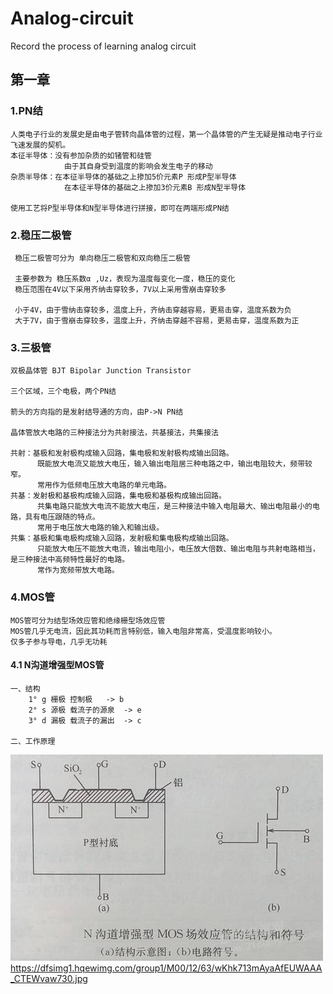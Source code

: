 # Analog-circuit
Record the process of learning analog circuit
## 第一章
### 1.PN结
    人类电子行业的发展史是由电子管转向晶体管的过程，第一个晶体管的产生无疑是推动电子行业飞速发展的契机。
    本征半导体：没有参加杂质的如锗管和硅管
                由于其自身受到温度的影响会发生电子的移动
    杂质半导体：在本征半导体的基础之上掺加5价元素P 形成P型半导体
                在本征半导体的基础之上掺加3价元素B 形成N型半导体
    
    使用工艺将P型半导体和N型半导体进行拼接，即可在两端形成PN结
    
 ### 2.稳压二极管
 
     稳压二极管可分为 单向稳压二极管和双向稳压二极管
     
     主要参数为 稳压系数α ,Uz，表现为温度每变化一度，稳压的变化
     稳压范围在4V以下采用齐纳击穿较多，7V以上采用雪崩击穿较多
     
     小于4V，由于雪纳击穿较多，温度上升，齐纳击穿越容易，更易击穿，温度系数为负
     大于7V，由于雪崩击穿较多，温度上升，齐纳击穿越不容易，更易击穿，温度系数为正
    
 
 ### 3.三极管
 
 
    双极晶体管 BJT Bipolar Junction Transistor
    
    三个区域，三个电极，两个PN结
    
    箭头的方向指的是发射结导通的方向，由P->N PN结
    
    晶体管放大电路的三种接法分为共射接法，共基接法，共集接法
    
    共射：基极和发射极构成输入回路，集电极和发射极构成输出回路。
          既能放大电流又能放大电压，输入输出电阻居三种电路之中，输出电阻较大，频带较窄。
          常用作为低频电压放大电路的单元电路。
    共基：发射极和基极构成输入回路，集电极和基极构成输出回路。
          共集电路只能放大电流不能放大电压，是三种接法中输入电阻最大、输出电阻最小的电路，具有电压跟随的特点。
          常用于电压放大电路的输入和输出级。
    共集：基极和集电极构成输入回路，发射极和集电极构成输出回路。
          只能放大电压不能放大电流，输出电阻小，电压放大倍数、输出电阻与共射电路相当，是三种接法中高频特性最好的电路。
          常作为宽频带放大电路。

 ### 4.MOS管
    MOS管可分为结型场效应管和绝缘栅型场效应管
    MOS管几乎无电流，因此其功耗而言特别低，输入电阻非常高，受温度影响较小。
    仅多子参与导电，几乎无功耗
    
 #### 4.1 N沟道增强型MOS管
    
    
    一、结构
        1° g 栅极 控制极   -> b
        2° s 源极 载流子的源泉  -> e
        3° d 漏极 载流子的漏出  -> c
    
    二、工作原理
    
 
![avatar](https://github.com/MrDuan-96/Analog-circuit/blob/master/image/wKhk713mAyaAfEUWAAA_CTEWvaw730.jpg)
https://dfsimg1.hqewimg.com/group1/M00/12/63/wKhk713mAyaAfEUWAAA_CTEWvaw730.jpg
        
 
 
